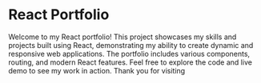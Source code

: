# React Portfolio

Welcome to my React portfolio! This project showcases my skills and projects built using React, demonstrating my ability to create dynamic and responsive web applications. The portfolio includes various components, routing, and modern React features. Feel free to explore the code and live demo to see my work in action. Thank you for visiting
